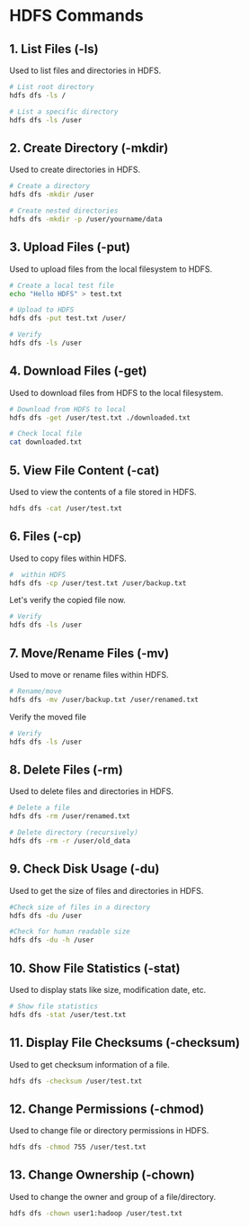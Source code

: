 # HDFS Commands

## 1. List Files (-ls)

Used to list files and directories in HDFS.

```bash
# List root directory
hdfs dfs -ls /
```

```bash
# List a specific directory
hdfs dfs -ls /user
```
## 2. Create Directory (-mkdir)
Used to create directories in HDFS.
```bash
# Create a directory
hdfs dfs -mkdir /user
```

```bash
# Create nested directories
hdfs dfs -mkdir -p /user/yourname/data
```
## 3. Upload Files (-put)
Used to upload files from the local filesystem to HDFS.
```bash
# Create a local test file
echo "Hello HDFS" > test.txt
```

```bash
# Upload to HDFS
hdfs dfs -put test.txt /user/
```

```bash
# Verify
hdfs dfs -ls /user
```

## 4. Download Files (-get)
Used to download files from HDFS to the local filesystem.
```bash
# Download from HDFS to local
hdfs dfs -get /user/test.txt ./downloaded.txt
```

```bash
# Check local file
cat downloaded.txt
```

## 5. View File Content (-cat)
Used to view the contents of a file stored in HDFS.

```bash
hdfs dfs -cat /user/test.txt
```

## 6.  Files (-cp)
Used to copy files within HDFS.
```bash
#  within HDFS
hdfs dfs -cp /user/test.txt /user/backup.txt
```
Let's verify the copied file now.
```bash
# Verify
hdfs dfs -ls /user
```

## 7. Move/Rename Files (-mv)
Used to move or rename files within HDFS.

```bash
# Rename/move
hdfs dfs -mv /user/backup.txt /user/renamed.txt
```
Verify the moved file
```bash
# Verify
hdfs dfs -ls /user
```
## 8. Delete Files (-rm)
Used to delete files and directories in HDFS.
```bash
# Delete a file
hdfs dfs -rm /user/renamed.txt
```

```bash
# Delete directory (recursively)
hdfs dfs -rm -r /user/old_data
```

## 9. Check Disk Usage (-du)
Used to get the size of files and directories in HDFS.

```bash
#Check size of files in a directory
hdfs dfs -du /user

#Check for human readable size
hdfs dfs -du -h /user
```

## 10. Show File Statistics (-stat)
Used to display stats like size, modification date, etc.

```bash
# Show file statistics
hdfs dfs -stat /user/test.txt
```

## 11. Display File Checksums (-checksum)
Used to get checksum information of a file.

```bash
hdfs dfs -checksum /user/test.txt
```

## 12. Change Permissions (-chmod)
Used to change file or directory permissions in HDFS.

```bash
hdfs dfs -chmod 755 /user/test.txt
```

## 13. Change Ownership (-chown)
Used to change the owner and group of a file/directory.

```bash
hdfs dfs -chown user1:hadoop /user/test.txt
```